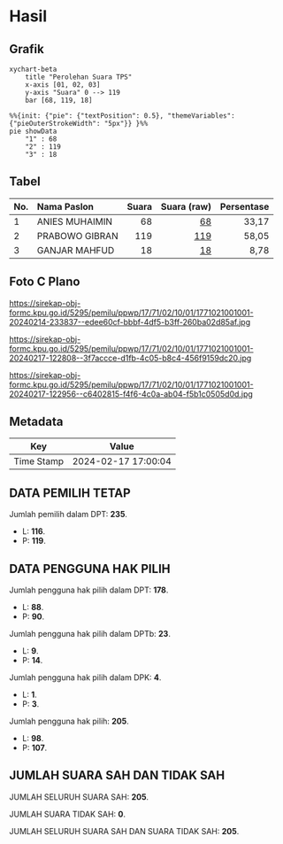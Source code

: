 # Hasil

## Grafik

```mermaid
xychart-beta
    title "Perolehan Suara TPS"
    x-axis [01, 02, 03]
    y-axis "Suara" 0 --> 119
    bar [68, 119, 18]
```

```mermaid
%%{init: {"pie": {"textPosition": 0.5}, "themeVariables": {"pieOuterStrokeWidth": "5px"}} }%%
pie showData
    "1" : 68
    "2" : 119
    "3" : 18
```

## Tabel

| No. | Nama Paslon    | Suara | Suara (raw) | Persentase |
|:--- |:-------------- | -----:| -----------:| ----------:|
| 1   | ANIES MUHAIMIN | 68    | [68][p-1]   | 33,17      |
| 2   | PRABOWO GIBRAN | 119   | [119][p-2]  | 58,05      |
| 3   | GANJAR MAHFUD  | 18    | [18][p-3]   | 8,78       |


[p-1]: https://github.com/gigit-pemilu/pemilu-2024-17-bengkulu/blob/main/pilpres/hitung-suara/sub/17-bengkulu/sub/71-kota-bengkulu/sub/02-gading-cempaka/sub/1001-padang-harapan/sub/001-tps/sub/paslon-1.txt
[p-2]: https://github.com/gigit-pemilu/pemilu-2024-17-bengkulu/blob/main/pilpres/hitung-suara/sub/17-bengkulu/sub/71-kota-bengkulu/sub/02-gading-cempaka/sub/1001-padang-harapan/sub/001-tps/sub/paslon-2.txt
[p-3]: https://github.com/gigit-pemilu/pemilu-2024-17-bengkulu/blob/main/pilpres/hitung-suara/sub/17-bengkulu/sub/71-kota-bengkulu/sub/02-gading-cempaka/sub/1001-padang-harapan/sub/001-tps/sub/paslon-3.txt

## Foto C Plano

https://sirekap-obj-formc.kpu.go.id/5295/pemilu/ppwp/17/71/02/10/01/1771021001001-20240214-233837--edee60cf-bbbf-4df5-b3ff-260ba02d85af.jpg

https://sirekap-obj-formc.kpu.go.id/5295/pemilu/ppwp/17/71/02/10/01/1771021001001-20240217-122808--3f7accce-d1fb-4c05-b8c4-456f9159dc20.jpg

https://sirekap-obj-formc.kpu.go.id/5295/pemilu/ppwp/17/71/02/10/01/1771021001001-20240217-122956--c6402815-f4f6-4c0a-ab04-f5b1c0505d0d.jpg


## Metadata

| Key        | Value               |
| ---------- | ------------------- |
| Time Stamp | 2024-02-17 17:00:04 |


## DATA PEMILIH TETAP

Jumlah pemilih dalam DPT: **235**.
 * L: **116**.
 * P: **119**.

## DATA PENGGUNA HAK PILIH

Jumlah pengguna hak pilih dalam DPT: **178**.
 * L: **88**.
 * P: **90**.

Jumlah pengguna hak pilih dalam DPTb: **23**.
 * L: **9**.
 * P: **14**.

Jumlah pengguna hak pilih dalam DPK: **4**.
 * L: **1**.
 * P: **3**.

Jumlah pengguna hak pilih: **205**.
 * L: **98**.
 * P: **107**.

## JUMLAH SUARA SAH DAN TIDAK SAH

JUMLAH SELURUH SUARA SAH: **205**.

JUMLAH SUARA TIDAK SAH: **0**.

JUMLAH SELURUH SUARA SAH DAN SUARA TIDAK SAH: **205**.


